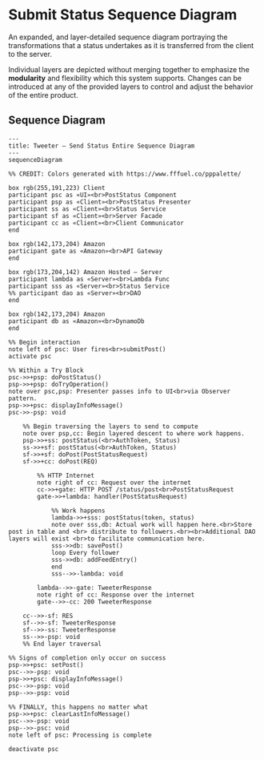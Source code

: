 # Submit Status Sequence Diagram

An expanded, and layer-detailed sequence diagram portraying the transformations
that a status undertakes as it is transferred from the client to the server.

Individual layers are depicted without merging together to emphasize the **modularity**
and flexibility which this system supports. Changes can be introduced at any of the
provided layers to control and adjust the behavior of the entire product.

## Sequence Diagram

```mermaid
---
title: Tweeter — Send Status Entire Sequence Diagram
---
sequenceDiagram

%% CREDIT: Colors generated with https://www.fffuel.co/pppalette/

box rgb(255,191,223) Client
participant psc as «UI»<br>PostStatus Component
participant psp as «Client»<br>PostStatus Presenter
participant ss as «Client»<br>Status Service
participant sf as «Client»<br>Server Facade
participant cc as «Client»<br>Client Communicator
end

box rgb(142,173,204) Amazon
participant gate as «Amazon»<br>API Gateway
end

box rgb(173,204,142) Amazon Hosted — Server
participant lambda as «Server»<br>Lambda Func
participant sss as «Server»<br>Status Service
%% participant dao as «Server»<br>DAO
end

box rgb(142,173,204) Amazon
participant db as «Amazon»<br>DynamoDb
end

%% Begin interaction
note left of psc: User fires<br>submitPost()
activate psc

%% Within a Try Block
psc->>+psp: doPostStatus()
psp->>+psp: doTryOperation()
note over psc,psp: Presenter passes info to UI<br>via Observer pattern.
psp->>+psc: displayInfoMessage()
psc->>-psp: void

    %% Begin traversing the layers to send to compute
    note over psp,cc: Begin layered descent to where work happens.
    psp->>+ss: postStatus(<br>AuthToken, Status)
    ss->>+sf: postStatus(<br>AuthToken, Status)
    sf->>+sf: doPost(PostStatusRequest)
    sf->>+cc: doPost(REQ)

        %% HTTP Internet
        note right of cc: Request over the internet
        cc->>+gate: HTTP POST /status/post<br>PostStatusRequest
        gate->>+lambda: handler(PostStatusRequest)

            %% Work happens
            lambda->>+sss: postStatus(token, status)
            note over sss,db: Actual work will happen here.<br>Store post in table and <br> distribute to followers.<br><br>Additional DAO layers will exist <br>to facilitate communication here.
            sss->>db: savePost()
            loop Every follower
            sss->>db: addFeedEntry()
            end
            sss-->>-lambda: void
        
        lambda-->>-gate: TweeterResponse
        note right of cc: Response over the internet    
        gate-->>-cc: 200 TweeterResponse

    cc-->>-sf: RES
    sf-->>-sf: TweeterResponse
    sf-->>-ss: TweeterResponse
    ss-->>-psp: void
    %% End layer traversal

%% Signs of completion only occur on success
psp->>+psc: setPost()
psc-->>-psp: void
psp->>+psc: displayInfoMessage()
psc-->>-psp: void
psp-->>-psp: void

%% FINALLY, this happens no matter what
psp->>+psc: clearLastInfoMessage()
psc-->>-psp: void
psp-->>-psc: void
note left of psc: Processing is complete

deactivate psc
```
